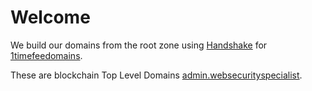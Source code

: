 # Welcome

We build our domains from the root zone using [Handshake](https://handshake.org/) for [1timefeedomains](http://home.1timefeedomains/).

These are blockchain Top Level Domains [admin.websecurityspecialist](http://admin.websecurityspecialist/).
